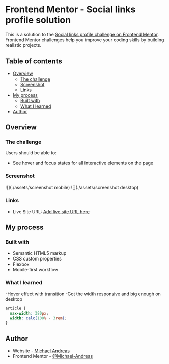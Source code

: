# Frontend Mentor - Social links profile solution

This is a solution to the [Social links profile challenge on Frontend Mentor](https://www.frontendmentor.io/challenges/social-links-profile-UG32l9m6dQ). Frontend Mentor challenges help you improve your coding skills by building realistic projects.

## Table of contents

- [Overview](#overview)
  - [The challenge](#the-challenge)
  - [Screenshot](#screenshot)
  - [Links](#links)
- [My process](#my-process)
  - [Built with](#built-with)
  - [What I learned](#what-i-learned)
- [Author](#author)

## Overview

### The challenge

Users should be able to:

- See hover and focus states for all interactive elements on the page

### Screenshot

![](./assets/screenshot mobile)
![](./assets/screenshot desktop)

### Links

- Live Site URL: [Add live site URL here](https://michael-andreas.github.io/social-links-profile/)

## My process

### Built with

- Semantic HTML5 markup
- CSS custom properties
- Flexbox
- Mobile-first workflow

### What I learned

-Hover effect with transition
-Got the width responsive and big enough on desktop

```css
article {
  max-width: 380px;
  width: calc(100% - 3rem);
}
```

## Author

- Website - [Michael Andreas](https://www.michaelandreas.de)
- Frontend Mentor - [@Michael-Andreas](https://www.frontendmentor.io/profile/Michael-Andreas)
